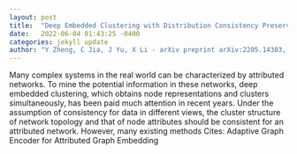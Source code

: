 ```yaml
---
layout: post
title:  "Deep Embedded Clustering with Distribution Consistency Preservation for Attributed Networks"
date:   2022-06-04 01:43:25 -0400
categories: jekyll update
author: "Y Zheng, C Jia, J Yu, X Li - arXiv preprint arXiv:2205.14303, 2022"
---
```

Many complex systems in the real world can be characterized by attributed networks. To mine the potential information in these networks, deep embedded clustering, which obtains node representations and clusters simultaneously, has been paid much attention in recent years. Under the assumption of consistency for data in different views, the cluster structure of network topology and that of node attributes should be consistent for an attributed network. However, many existing methods  Cites: Adaptive Graph Encoder for Attributed Graph Embedding